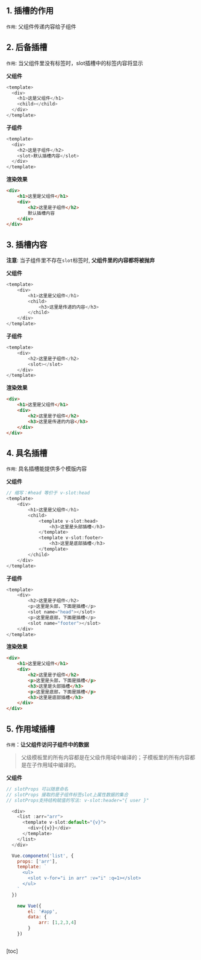 ## 1. 插槽的作用
`作用`: 父组件传递内容给子组件

## 2. 后备插槽
`作用`: 当父组件里没有标签时，slot插槽中的标签内容将显示  

**父组件**
```js
<template>
  <div>
    <h1>这是父组件</h1>
    <child></child>
  </div>
</template>
```  

**子组件**
```js
<template>
  <div>
    <h2>这是子组件</h2>
    <slot>默认插槽内容</slot>
  </div>
</template>
```  

**渲染效果**
```html
<div>
    <h1>这里是父组件</h1>
    <div>
        <h2>这里是子组件</h2>
        默认插槽内容
    </div>
</div>
```
## 3. 插槽内容
**注意**: 当子组件里不存在`slot`标签时, **父组件里的内容都将被抛弃**  

**父组件**
```js
<template>
    <div>
        <h1>这里是父组件</h1>
        <child>
            <h3>这里是传递的内容</h3>
        </child>
    </div>
</template>
```  

**子组件**
```js
<template>
    <div>
        <h2>这里是子组件</h2>
        <slot></slot>
    </div>
</template>
```  

**渲染效果**
```html
<div>
    <h1>这里是父组件</h1>
    <div>
        <h2>这里是子组件</h2>
        <h3>这里是传递的内容</h3>
    </div>
</div>
```
## 4. 具名插槽
`作用`: 具名插槽能提供多个模版内容  

**父组件**
```js
// 缩写：#head 等价于 v-slot:head
<template>
    <div>
        <h1>这里是父组件</h1>
        <child>
            <template v-slot:head>
                <h3>这里是头部插槽</h3>
            </template>
            <template v-slot:footer>
                <h3>这里是底部插槽</h3>
            </template>
        </child>
    </div>
</template>
```  

**子组件**
```js
<template>
    <div>
        <h2>这里是子组件</h2>
        <p>这里是头部，下面是插槽</p>
        <slot name="head"></slot>
        <p>这里是底部，下面是插槽</p>
        <slot name="footer"></slot>
    </div>
</template>
```  

**渲染效果**
```html
<div>
    <h1>这里是父组件</h1>
    <div>
        <h2>这里是子组件</h2>
        <p>这里是头部，下面是插槽</p>
        <h3>这里是头部插槽</h3>
        <p>这里是底部，下面是插槽</p>
        <h3>这里是底部插槽</h3>
    </div>
</div>
```

## 5. 作用域插槽
`作用`：**让父组件访问子组件中的数据**  

> 父级模板里的所有内容都是在父级作用域中编译的；子模板里的所有内容都是在子作用域中编译的。  

**父组件**
```js
// slotProps 可以随意命名
// slotProps 接取的是子组件标签slot上属性数据的集合
// slotProps支持结构赋值的写法: v-slot:header="{ user }"

  <div>
    <list :arr="arr">
      <template v-slot:default="{v}">
        <div>{{v}}</div>
      </template>
    </list>
  </div>

  Vue.componetn('list', {
    props: ['arr'],
    template: `
      <ul>
        <slot v-for="i in arr" :v="i" :q=1></slot>
      </ul>
    `
  })

	new Vue({
		el: '#app',
		data: {
			arr: [1,2,3,4]
		}
	})
	
```

[toc]
